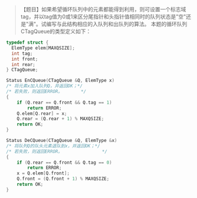 >【题目】如果希望循环队列中的元素都能得到利用，则可设置一个标志域tag，并以tag值为0或1来区分尾指针和头指针值相同时的队列状态是"空"还是"满"。试编写与此结构相应的入队列和出队列的算法。
本题的循环队列CTagQueue的类型定义如下：
``` c
typedef struct {
  ElemType elem[MAXQSIZE];
  int tag;
  int front;
  int rear;
} CTagQueue;
```
``` c++
Status EnCQueue(CTagQueue &Q, ElemType x)
/* 将元素x加入队列Q，并返回OK；*/
/* 若失败，则返回ERROR。       */
{
    if (Q.rear == Q.front && Q.tag == 1)
        return ERROR;
    Q.elem[Q.rear] = x;
    Q.rear = (Q.rear + 1) % MAXQSIZE;
    return OK;
}
```
``` c++
Status DeCQueue(CTagQueue &Q, ElemType &x)
/* 将队列Q的队头元素退队到x，并返回OK；*/
/* 若失败，则返回ERROR。               */
{
    if (Q.rear == Q.front && Q.tag == 0)
        return ERROR;
    x = Q.elem[Q.front];
    Q.front = (Q.front + 1) % MAXQSIZE;
    return OK;
}
```
